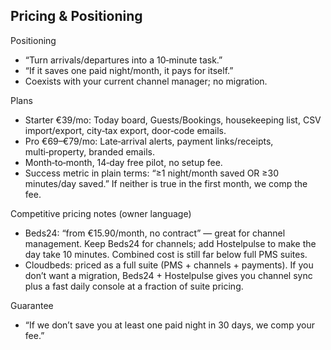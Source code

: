 ## Pricing & Positioning

Positioning
- “Turn arrivals/departures into a 10‑minute task.”
- “If it saves one paid night/month, it pays for itself.”
- Coexists with your current channel manager; no migration.

Plans
- Starter €39/mo: Today board, Guests/Bookings, housekeeping list, CSV import/export, city‑tax export, door‑code emails.
- Pro €69–€79/mo: Late‑arrival alerts, payment links/receipts, multi‑property, branded emails.
- Month‑to‑month, 14‑day free pilot, no setup fee.
 - Success metric in plain terms: “≥1 night/month saved OR ≥30 minutes/day saved.” If neither is true in the first month, we comp the fee.

Competitive pricing notes (owner language)
- Beds24: “from €15.90/month, no contract” — great for channel management. Keep Beds24 for channels; add Hostelpulse to make the day take 10 minutes. Combined cost is still far below full PMS suites.
- Cloudbeds: priced as a full suite (PMS + channels + payments). If you don’t want a migration, Beds24 + Hostelpulse gives you channel sync plus a fast daily console at a fraction of suite pricing.

Guarantee
- “If we don’t save you at least one paid night in 30 days, we comp your fee.”

